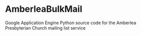 # AmberleaBulkMail
Google Application Engine Python source code for the Amberlea Presbyterian Church mailing list service
